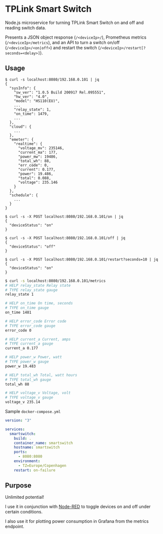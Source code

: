 # TPLink Smart Switch

Node.js microservice for turning TPLink Smart Switch on and off and reading switch data.

Presents a JSON object response (`/<deviceIp>/`), Prometheus metrics
(`/<deviceIp>/metrics`), and an API to turn a switch on/off (`/<deviceIp>/<on|off>`) and
restart the switch (`/<deviceIp>/restart[?seconds=<delay>]`).
## Usage

```
$ curl -s localhost:8080/192.168.0.101 | jq
{
  "sysInfo": {
    "sw_ver": "1.0.5 Build 200917 Rel.095551",
    "hw_ver": "4.0",
    "model": "HS110(EU)",
    ...
    "relay_state": 1,
    "on_time": 1479,
    ...
  },
  "cloud": {
    ...
  },
  "emeter": {
    "realtime": {
      "voltage_mv": 235146,
      "current_ma": 177,
      "power_mw": 19486,
      "total_wh": 88,
      "err_code": 0,
      "current": 0.177,
      "power": 19.486,
      "total": 0.088,
      "voltage": 235.146
    }
  },
  "schedule": {
    ...
  }
}
```

```
$ curl -s -X POST localhost:8080/192.168.0.101/on | jq
{
  "deviceStatus": "on"
}
```

```
$ curl -s -X POST localhost:8080/192.168.0.101/off | jq
{
  "deviceStatus": "off"
}
```

```
$ curl -s -X POST localhost:8080/192.168.0.101/restart?seconds=10 | jq
{
  "deviceStatus": "on"
}
```

```sh
$ curl -s localhost:8080/192.168.0.101/metrics
# HELP relay_state Relay state
# TYPE relay_state gauge
relay_state 1

# HELP on_time On time, seconds
# TYPE on_time gauge
on_time 1481

# HELP error_code Error code
# TYPE error_code gauge
error_code 0

# HELP current_a Current, amps
# TYPE current_a gauge
current_a 0.177

# HELP power_w Power, watt
# TYPE power_w gauge
power_w 19.483

# HELP total_wh Total, watt hours
# TYPE total_wh gauge
total_wh 88

# HELP voltage_v Voltage, volt
# TYPE voltage_v gauge
voltage_v 235.14
```

Sample `docker-compose.yml`

```yaml
version: "3"

services:
  smartswitch:
    build: .
    container_name: smartswitch
    hostname: smartswitch
    ports:
      - 8080:8080
    environment:
      - TZ=Europe/Copenhagen
    restart: on-failure
```

## Purpose

Unlimited potential!

I use it in conjunction with [Node-RED](https://nodered.org/) to toggle devices on and
off under certain conditions.

I also use it for plotting power consumption in Grafana from the metrics endpoint.

